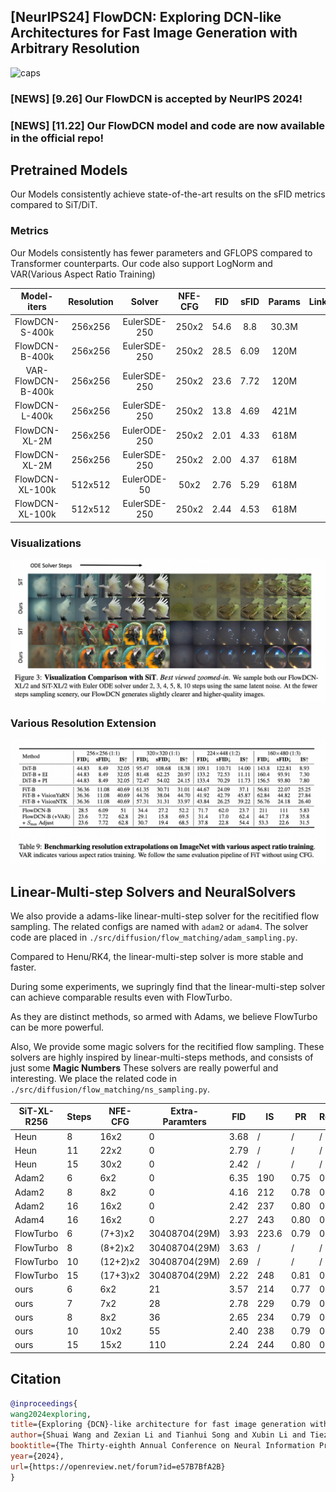 ## [NeurIPS24] FlowDCN: Exploring DCN-like Architectures for Fast Image Generation with Arbitrary Resolution
![caps](./figs/viscaption5.png)

### [NEWS] [9.26] Our FlowDCN is accepted by NeurIPS 2024! 
### [NEWS] [11.22] Our FlowDCN model and code are now available in the official repo!

## Pretrained Models
Our Models consistently achieve state-of-the-art results on the sFID metrics compared to SiT/DiT.

### Metrics 
Our Models consistently has fewer parameters and GFLOPS compared to Transformer counterparts. 
Our code also support LogNorm and VAR(Various Aspect Ratio Training)

|    Model-iters     | Resolution |    Solver    | NFE-CFG | FID  | sFID | Params |Link|
|:------------------:|:----------:|:------------:|:-------:|:----:|:----:|:------:|:--:|
|   FlowDCN-S-400k   |  256x256   | EulerSDE-250 |  250x2  | 54.6 | 8.8  | 30.3M  |
|   FlowDCN-B-400k   |  256x256   | EulerSDE-250 |  250x2  | 28.5 | 6.09 |  120M  |
| VAR-FlowDCN-B-400k |  256x256   | EulerSDE-250 |  250x2  | 23.6 | 7.72 |  120M  |
|   FlowDCN-L-400k   |  256x256   | EulerSDE-250 |  250x2  | 13.8 | 4.69 |  421M  |
|   FlowDCN-XL-2M    |  256x256   | EulerODE-250 |  250x2  | 2.01 | 4.33 |  618M  |
|   FlowDCN-XL-2M    |  256x256   | EulerSDE-250 |  250x2  | 2.00 | 4.37 |  618M  |
|  FlowDCN-XL-100k   |  512x512   | EulerODE-50  |  50x2   | 2.76 | 5.29 |  618M  |
|  FlowDCN-XL-100k   |  512x512   | EulerSDE-250 |  250x2  | 2.44 | 4.53 |  618M  |

### Visualizations

![caps](./figs/vis_ode.png)

### Various Resolution Extension

![caps](./figs/var_fid.png)

## Linear-Multi-step Solvers and NeuralSolvers
We also provide a adams-like linear-multi-step solver for the recitified flow sampling. The related configs are named with `adam2` or `adam4`. The solver code are placed in `./src/diffusion/flow_matching/adam_sampling.py`.

Compared to Henu/RK4, the linear-multi-step solver is more stable and faster.

During some experiments, we supringly find that the linear-multi-step solver can achieve comparable results even with FlowTurbo.

As they are distinct methods, so armed with Adams, we believe FlowTurbo can be more powerful.

Also, We provide some magic solvers for the recitified flow sampling. These solvers are highly inspired by linear-multi-steps methods, and consists of just some **Magic Numbers**
These solvers are really powerful and interesting. We place the related code in `./src/diffusion/flow_matching/ns_sampling.py`.

| SiT-XL-R256 | Steps | NFE-CFG  | Extra-Paramters | FID  | IS    | PR   | Recall |
|-------------|-------|----------|-----------------|------|-------|------|--------|
| Heun        | 8     | 16x2     | 0               | 3.68 | /     | /    | /      |
| Heun        | 11    | 22x2     | 0               | 2.79 | /     | /    | /      |
| Heun        | 15    | 30x2     | 0               | 2.42 | /     | /    | /      |
| Adam2 | 6     | 6x2      | 0 | 6.35 | 190   | 0.75 | 0.55   |
| Adam2 | 8     | 8x2      | 0 | 4.16 | 212   | 0.78 | 0.56   |
| Adam2 | 16    | 16x2     | 0 | 2.42 | 237   | 0.80 | 0.60   |
| Adam4 | 16    | 16x2     | 0 | 2.27 | 243   | 0.80 | 0.60   |
| FlowTurbo   | 6     | (7+3)x2  | 30408704(29M)   | 3.93 | 223.6 | 0.79 | 0.56   |
| FlowTurbo   | 8     | (8+2)x2  | 30408704(29M)   | 3.63 | /     | /    | /      |
| FlowTurbo   | 10    | (12+2)x2 | 30408704(29M)   | 2.69 | /     | /    | /      |
| FlowTurbo   | 15    | (17+3)x2 | 30408704(29M)   | 2.22 | 248   | 0.81 | 0.60   |
| ours        | 6     | 6x2      | 21              | 3.57 | 214   | 0.77 | 0.58   |
| ours        | 7     | 7x2      | 28              | 2.78 | 229   | 0.79 | 0.60   |
| ours        | 8     | 8x2      | 36              | 2.65 | 234   | 0.79 | 0.60   |
| ours        | 10    | 10x2     | 55              | 2.40 | 238   | 0.79 | 0.60   |
| ours        | 15    | 15x2     | 110              | 2.24 | 244   | 0.80 | 0.60   |

## Citation
```bibtex
@inproceedings{
wang2024exploring,
title={Exploring {DCN}-like architecture for fast image generation with arbitrary resolution},
author={Shuai Wang and Zexian Li and Tianhui Song and Xubin Li and Tiezheng Ge and Bo Zheng and Limin Wang},
booktitle={The Thirty-eighth Annual Conference on Neural Information Processing Systems},
year={2024},
url={https://openreview.net/forum?id=e57B7BfA2B}
}
```


